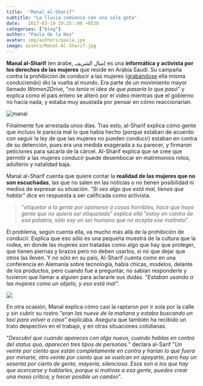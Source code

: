 ```yaml
---
title:  "Manal al-Sharif"
subtitle: "La lluvia comienza con una sola gota"
date:   2017-03-19 19:25::00 +0530
categories: ["blog"]
author: "Paula de la Hoz"
avatar: img/authors/paula.jpe
image: assets/Manal-Al-Sharif.jpg
---
```


**Manal al-Sharif**  (en árabe, منال الشريف‎‎) es una **informática y activista por los derechos de las mujeres** que reside en Arabia Saudí. Su campaña contra la prohibición de conducir a las mujeres ([grabándose](https://www.youtube.com/watch?v=sowNSH_W2r0) ella misma conduciendo) dio la vuelta al mundo. Era parte de un movimiento mayor llamado _Women2Drive_, "_no tenía ni idea de que pasaría lo que pasó_" y explica como el país entero se alteró por el video mientras que el gobierno no hacía nada, y estaba muy asustada por pensar en cómo reaccionarían.

![manal](http://cdn.aquila-style.com/wp-content/uploads/2015/04/Manal-Al-Sharif.jpg)

Finalmente fue arrestada unos días. Tras esto, al-Sharif explica cómo gente que incluso le parecía mal lo que había hecho (porque estaban de acuerdo con seguir la ley de que las mujeres no pueden conducir) estaban en contra de su detención, pues era una medida exagerada a su parecer, y firmaron peticiones para sacarla de la cárcel. Al-Sharif explica que se cree que permitir a las mujeres conducir puede desembocar en matrimonios rotos, adulterio y natalidad baja.  

Manal al-Sharif cuenta que quiere contar la **realidad de las mujeres que no son escuchadas**, las que no salen en las noticias o no tienen posibilidad ni medios de expresar su situación. _"Si ves algo que está mal, tienes que hablar"_ dice en respuesta a ser calificada como activista.


> "_etiquetar a la gente por oponerse a cosas horribles, hace que haya gente que no quiera ser etiquetada" explica ella "estoy en contra de esa palabra, sólo soy un ser humano que no acepta ese maltrato_".

El problema, según cuenta ella, va mucho más allá de la prohibición de conducir. Explica que eso sólo es una pequeña muestra de la cultura que la rodea, en donde las mujeres son tratadas como algo que hay que proteger, que tienen piernas y brazos pero no deben usarlos, si no que dejar que otros las lleven. Y no sólo en su país, Al-Sharif cuenta como en una conferencia en Alemania sobre tecnología, había chicas, modelos, delante de los productos, pero cuando fue a preguntar, no sabían responderle y tuvieron que llamar a alguien para aclararle sus dudas. _"Estaban usando a las mujeres como un objeto, y eso está mal"_.

![](http://images.huffingtonpost.com/2016-10-26-1477446835-3086154-photo43.JPG)

En otra ocasión, Manal explica cómo casi la raptaron por ir sola por la calle y sin cubrir su rostro _"eran las nueve de la mañana y estaba buscando un taxi para volver a casa"_ explicaba. Asegura que también ha recibido un trato despectivo en el trabajo, y en otras situaciones cotidianas.

"_Descubrí que cuando apareces con algo nuevo, cuando hablas en contra del status quo, aparecen tres tipos de personas._" declara al-Sarif "_Un veinte por ciento que están completamente en contra y harían lo que fuera por minarte, otro veinte por ciento que se vuelcan en apoyarte, pero hay un sesenta por cierto de gente, mayoría, silenciosa. Esos son a los que hay que acercarse y hablarles, porque si motivas a esa gente, puedes crear una masa crítica, y hacer posible un cambio_". 

